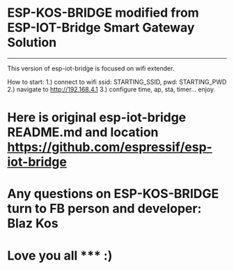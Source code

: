 # ESP-KOS-BRIDGE modified from ESP-IOT-Bridge Smart Gateway Solution
<hr>

This version of esp-iot-bridge is focused on wifi extender.

How to start:
1.) connect to wifi ssid: STARTING_SSID, pwd: STARTING_PWD
2.) navigate to http://192.168.4.1
3.) configure time, ap, sta, timer... enjoy.

# Here is original esp-iot-bridge README.md and location https://github.com/espressif/esp-iot-bridge

# Any questions on ESP-KOS-BRIDGE turn to FB person and developer: Blaz Kos

# Love you all *** :)

